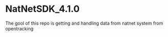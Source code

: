 # NatNetSDK_4.1.0
The gool of this repo is getting and handling data from natnet system from opentracking
